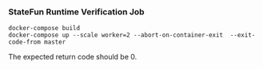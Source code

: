 ### StateFun Runtime Verification Job

```
docker-compose build
docker-compose up --scale worker=2 --abort-on-container-exit  --exit-code-from master
```

The expected return code should be 0.

